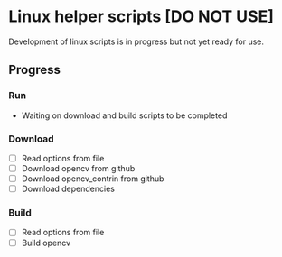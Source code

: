 # Linux helper scripts [DO NOT USE]
Development of linux scripts is in progress but not yet ready for use.

## Progress

### Run
 - Waiting on download and build scripts to be completed

### Download
- [ ] Read options from file
- [ ] Download opencv from github
- [ ] Download opencv_contrin from github
- [ ] Download dependencies

### Build
- [ ] Read options from file
- [ ] Build opencv